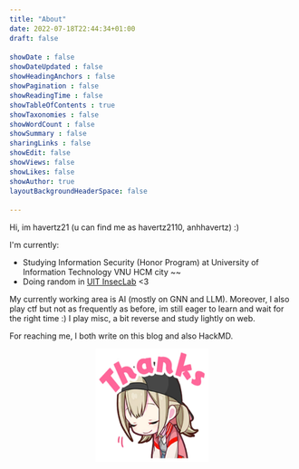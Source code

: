 ```yaml
---
title: "About"
date: 2022-07-18T22:44:34+01:00
draft: false

showDate : false
showDateUpdated : false
showHeadingAnchors : false
showPagination : false
showReadingTime : false
showTableOfContents : true
showTaxonomies : false 
showWordCount : false
showSummary : false
sharingLinks : false
showEdit: false
showViews: false
showLikes: false
showAuthor: true
layoutBackgroundHeaderSpace: false

---
```


Hi, im havertz21 (u can find me as havertz2110, anhhavertz) :)

I'm currently:
- Studying Information Security (Honor Program) at University of Information Technology VNU HCM city ~~
- Doing random in [UIT InsecLab](https://inseclab.uit.edu.vn/) <3

My currently working area is AI (mostly on GNN and LLM). Moreover, I also play ctf but not as frequently as before, im still eager to learn and wait for the right time :) I play misc, a bit reverse and study lightly on web.

For reaching me, I both write on this blog and also HackMD.

<p align="center">
    <img src="thanks.webp" alt="Alt Text" width="200" height="200" style="display: block; margin: 0 auto;">
</p>
